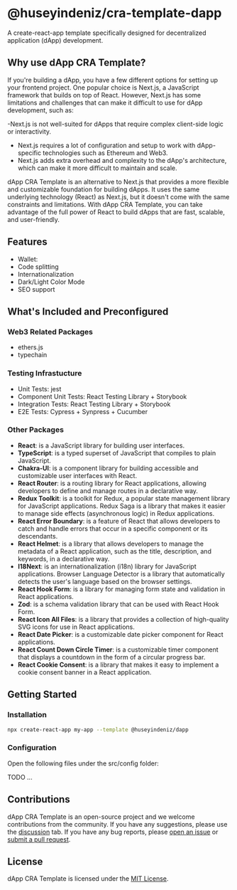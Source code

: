# @huseyindeniz/cra-template-dapp

A create-react-app template specifically designed for decentralized application (dApp) development.

## Why use dApp CRA Template?

If you're building a dApp, you have a few different options for setting up your frontend project. One popular choice is Next.js, a JavaScript framework that builds on top of React. However, Next.js has some limitations and challenges that can make it difficult to use for dApp development, such as:

-Next.js is not well-suited for dApps that require complex client-side logic or interactivity.

- Next.js requires a lot of configuration and setup to work with dApp-specific technologies such as Ethereum and Web3.
- Next.js adds extra overhead and complexity to the dApp's architecture, which can make it more difficult to maintain and scale.

dApp CRA Template is an alternative to Next.js that provides a more flexible and customizable foundation for building dApps. It uses the same underlying technology (React) as Next.js, but it doesn't come with the same constraints and limitations. With dApp CRA Template, you can take advantage of the full power of React to build dApps that are fast, scalable, and user-friendly.

## Features

- Wallet:
- Code splitting
- Internationalization
- Dark/Light Color Mode
- SEO support

## What's Included and Preconfigured

### Web3 Related Packages

- ethers.js
- typechain

### Testing Infrastucture

- Unit Tests: jest
- Component Unit Tests: React Testing Library + Storybook
- Integration Tests: React Testing Library + Storybook
- E2E Tests: Cypress + Synpress + Cucumber

### Other Packages

- **React**: is a JavaScript library for building user interfaces.
- **TypeScript**: is a typed superset of JavaScript that compiles to plain JavaScript.
- **Chakra-UI**: is a component library for building accessible and customizable user interfaces with React.
- **React Router**: is a routing library for React applications, allowing developers to define and manage routes in a declarative way.
- **Redux Toolkit**: is a toolkit for Redux, a popular state management library for JavaScript applications. Redux Saga is a library that makes it easier to manage side effects (asynchronous logic) in Redux applications.
- **React Error Boundary**: is a feature of React that allows developers to catch and handle errors that occur in a specific component or its descendants.
- **React Helmet**: is a library that allows developers to manage the metadata of a React application, such as the title, description, and keywords, in a declarative way.
- **I18Next**: is an internationalization (i18n) library for JavaScript applications. Browser Language Detector is a library that automatically detects the user's language based on the browser settings.
- **React Hook Form**: is a library for managing form state and validation in React applications.
- **Zod**: is a schema validation library that can be used with React Hook Form.
- **React Icon All Files**: is a library that provides a collection of high-quality SVG icons for use in React applications.
- **React Date Picker**: is a customizable date picker component for React applications.
- **React Count Down Circle Timer**: is a customizable timer component that displays a countdown in the form of a circular progress bar.
- **React Cookie Consent**: is a library that makes it easy to implement a cookie consent banner in a React application.

## Getting Started

### Installation

```sh
npx create-react-app my-app --template @huseyindeniz/dapp
```

### Configuration

Open the following files under the src/config folder:

TODO
...

## Contributions

dApp CRA Template is an open-source project and we welcome contributions from the community. If you have any suggestions, please use the [discussion](https://github.com/huseyindeniz/cra-template-dapp/discussions) tab. If you have any bug reports, please [open an issue](https://github.com/huseyindeniz/cra-template-dapp/issues) or [submit a pull request](https://github.com/huseyindeniz/cra-template-dapp/pulls).

## License

dApp CRA Template is licensed under the [MIT License](./LICENSE).

